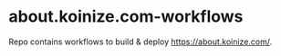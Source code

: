 # about.koinize.com-workflows
Repo contains workflows to build &amp; deploy https://about.koinize.com/.
